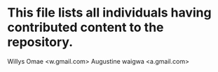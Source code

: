 # This file lists all individuals having contributed content to the repository.

Willys Omae <w.gmail.com>
Augustine waigwa <a.gmail.com>
